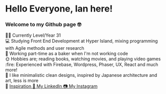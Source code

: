 <h1>Hello Everyone, Ian here!</h1> 
  
  <h3>Welcome to my Github page 🤓</h3>

<p>🏳️‍🌈 Currently Level/Year 31<br>
💻 Studying Front End Development at Hyper Island, mixing programming with Agile methods and user research<br>
🥐 Working part-time as a baker when I'm not working code<br>
🌞 Hobbies are; reading books, watching movies, and playing video games<br>
  :fire: Experienced with Firebase, Wordpress, Phaser, UX, React and much more! 
  <br>
  🌊 I like minimalistic clean designs, inspired by Japanese architecture and art, less is more
  <br>
  💙 <a href="https://www.mikiyakobayashi.com/">Inspiration
   💼 <a href="https://www.linkedin.com/in/ian-wallenberg-258bb521b/">My LinkedIn
 📷 <a href="https://www.instagram.com/Vincentthefox/">My Instagram</p>
